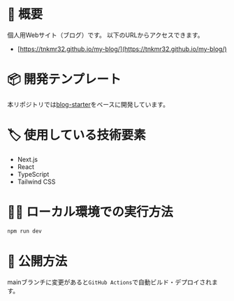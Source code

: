 # 📝 概要

個人用Webサイト（ブログ）です。
以下のURLからアクセスできます。

- [https://tnkmr32.github.io/my-blog/](https://tnkmr32.github.io/my-blog/)

# 📦️ 開発テンプレート

本リポジトリでは[blog-starter](https://github.com/vercel/next.js/tree/canary/examples/blog-starter)をベースに開発しています。

# 🏷️ 使用している技術要素

- Next.js
- React
- TypeScript
- Tailwind CSS

# 🧑‍💻 ローカル環境での実行方法

```bash
npm run dev
```

# 🚀 公開方法

mainブランチに変更があると`GitHub Actions`で自動ビルド・デプロイされます。
